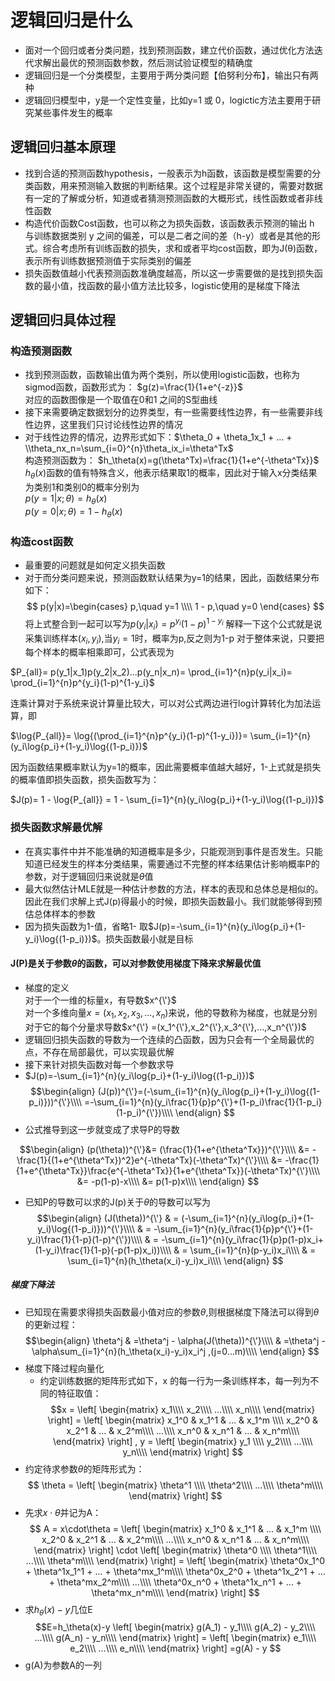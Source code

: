 # 逻辑回归是什么
  - 面对一个回归或者分类问题，找到预测函数，建立代价函数，通过优化方法迭代求解出最优的预测函数参数，然后测试验证模型的精确度
  - 逻辑回归是一个分类模型，主要用于两分类问题【伯努利分布】，输出只有两种
  - 逻辑回归模型中，y是一个定性变量，比如y=1 或 0，logictic方法主要用于研究某些事件发生的概率
## 逻辑回归基本原理
  - 找到合适的预测函数hypothesis，一般表示为h函数，该函数是模型需要的分类函数，用来预测输入数据的判断结果。这个过程是非常关键的，需要对数据有一定的了解或分析，知道或者猜测预测函数的大概形式，线性函数或者非线性函数
  - 构造代价函数Cost函数，也可以称之为损失函数，该函数表示预测的输出 h 与训练数据类别 y 之间的偏差，可以是二者之间的差（h-y）或者是其他的形式。综合考虑所有训练函数的损失，求和或者平均cost函数，即为J(θ)函数，表示所有训练数据预测值于实际类别的偏差
  - 损失函数值越小代表预测函数准确度越高，所以这一步需要做的是找到损失函数的最小值，找函数的最小值方法比较多，logistic使用的是梯度下降法
## 逻辑回归具体过程
### 构造预测函数
  - 找到预测函数，函数输出值为两个类别，所以使用logistic函数，也称为sigmod函数，函数形式为：
                                    $g(z)=\frac{1}{1+e^{-z}}$  
                                    对应的函数图像是一个取值在0和1 之间的S型曲线
  - 接下来需要确定数据划分的边界类型，有一些需要线性边界，有一些需要非线性边界，这里我们只讨论线性边界的情况
  - 对于线性边界的情况，边界形式如下：$\theta_0 + \theta_1x_1 + ... + \\theta_nx_n=\sum_{i=0}^{n}\theta_ix_i=\theta^Tx$  
    构造预测函数为： $h_\theta(x)=g(\theta^Tx)=\frac{1}{1+e^{-\theta^Tx}}$  
    $h_\theta(x)$函数的值有特殊含义，他表示结果取1的概率，因此对于输入x分类结果为类别1和类别0的概率分别为  
    $p(y=1|x;\theta) = h_\theta(x)$  
    $p(y=0|x;\theta) = 1 - h_\theta(x)$
### 构造cost函数
  - 最重要的问题就是如何定义损失函数
  - 对于而分类问题来说，预测函数默认结果为y=1的结果，因此，函数结果分布如下：  
  $$
  p(y|x)=\begin{cases}
  p,\quad y=1 \\\\
  1 - p,\quad y=0
  \end{cases}
  $$
  将上式整合到一起可以写为$p(y_i|x_i)=p^{y_i}(1-p)^{1-y_i}$
  解释一下这个公式就是说采集训练样本($x_i,y_i$),当$y_i=1$时，概率为p,反之则为1-p
  对于整体来说，只要把每个样本的概率相乘即可，公式表现为  
    
  $P_{all}= p(y_1|x_1)p(y_2|x_2)...p(y_n|x_n)= \prod_{i=1}^{n}p(y_i|x_i)= \prod_{i=1}^{n}p^{y_i}(1-p)^{1-y_i}$  
  
  连乘计算对于系统来说计算量比较大，可以对公式两边进行log计算转化为加法运算，即
  
  $\log{P_{all}}= \log{(\prod_{i=1}^{n}p^{y_i}(1-p)^{1-y_i})}= \sum_{i=1}^{n}(y_i\log{p_i}+(1-y_i)\log{(1-p_i)})$  
  
  因为函数结果概率默认为y=1的概率，因此需要概率值越大越好，1-上式就是损失的概率值即损失函数，损失函数写为：  
    
  $J(p)= 1 - \log{P_{all}} = 1 - \sum_{i=1}^{n}(y_i\log{p_i}+(1-y_i)\log{(1-p_i)})$
### 损失函数求解最优解
  - 在真实事件中并不能准确的知道概率是多少，只能观测到事件是否发生。只能知道已经发生的样本分类结果，需要通过不完整的样本结果估计影响概率P的参数，对于逻辑回归来说就是$\theta$值
  - 最大似然估计MLE就是一种估计参数的方法，样本的表现和总体总是相似的。因此在我们求解上式J(p)得最小的时候，即损失函数最小。我们就能够得到预估总体样本的参数
  - 因为损失函数为1-值，省略1- 取$J(p)=-\sum_{i=1}^{n}(y_i\log{p_i}+(1-y_i)\log{(1-p_i)})$。损失函数最小就是目标
#### J(P)是关于参数$\theta$的函数，可以对参数使用梯度下降来求解最优值
  - 梯度的定义  
    对于一个一维的标量x，有导数$x^{\'}$  
    对一个多维向量$x =(x_1,x_2,x_3,...,x_n)$来说，他的导数称为梯度，也就是分别对于它的每个分量求导数$x^{\'} =(x_1^{\'},x_2^{\'},x_3^{\'},...,x_n^{\'})$
  - 逻辑回归损失函数的导数为一个连续的凸函数，因为只会有一个全局最优的点，不存在局部最优，可以实现最优解
  - 接下来针对损失函数对每一个参数求导
  - $J(p)=-\sum_{i=1}^{n}(y_i\log{p_i}+(1-y_i)\log{(1-p_i)})$
   $$\begin{align}
       (J(p))^{\'}=(-\sum_{i=1}^{n}(y_i\log{p_i}+(1-y_i)\log{(1-p_i)}))^{\'}\\\\ 
                  =-\sum_{i=1}^{n}(y_i\frac{1}{p}p^{\'}+(1-p_i)\frac{1}{1-p_i}(1-p_i)^{\'})\\\\
    \end{align}
    $$  
  - 公式推导到这一步就变成了求导P的导数
 
   $$\begin{align}
    (p(\theta))^{\'}&= (\frac{1}{1+e^{\theta^Tx}})^{\'}\\\\
                    &= -\frac{1}{(1+e^{\theta^Tx})^2}e^{-\theta^Tx}(-\theta^Tx)^{\'}\\\\
                    &= -\frac{1}{1+e^{\theta^Tx}}\frac{e^{-\theta^Tx}}{1+e^{\theta^Tx}}(-\theta^Tx)^{\'}\\\\
                    &= -p(1-p)-x\\\\
                    &= p(1-p)x\\\\
   \end{align}
   $$
 
 - 已知P的导数可以求的J(p)关于$\theta$的导数可以写为
  $$\begin{align}
      (J(\theta))^{\'} & = (-\sum_{i=1}^{n}(y_i\log{p_i}+(1-y_i)\log{(1-p_i)}))^{\'}\\\\ 
                       & = -\sum_{i=1}^{n}(y_i\frac{1}{p}p^{\'}+(1-y_i)\frac{1}{1-p}(1-p)^{\'})\\\\
                       & = -\sum_{i=1}^{n}(y_i\frac{1}{p}p(1-p)x_i+(1-y_i)\frac{1}{1-p}(-p(1-p)x_i))\\\\
                       & = \sum_{i=1}^{n}(p-y_i)x_i\\\\
                       & = \sum_{i=1}^{n}(h_\theta(x_i)-y_i)x_i\\\\
    \end{align}
   $$
##### 梯度下降法
- 已知现在需要求得损失函数最小值对应的参数$\theta$,则根据梯度下降法可以得到$\theta$的更新过程：  
  $$\begin{align}
   \theta^j & =\theta^j - \alpha(J(\theta))^{\'}\\\\
            & =\theta^j - \alpha\sum_{i=1}^{n}(h_\theta(x_i)-y_i)x_i^j ,(j=0...m)\\\\
  \end{align}
  $$
- 梯度下降过程向量化
  - 约定训练数据的矩阵形式如下，x 的每一行为一条训练样本，每一列为不同的特征取值：
  $$x = 
  \left[
  \begin{matrix}
  x_1\\\\
  x_2\\\\
  ...\\\\
  x_n\\\\
  \end{matrix} 
\right]
=
\left[
  \begin{matrix}
  x_1^0 & x_1^1 & ... & x_1^m \\\\
  x_2^0 & x_2^1 & ... & x_2^m\\\\
  ...\\\\
  x_n^0 & x_n^1 & ... & x_n^m\\\\
  \end{matrix} 
\right]
,   
y = 
\left[
  \begin{matrix}
  y_1 \\\\
  y_2\\\\
  ...\\\\
  y_n\\\\
  \end{matrix} 
\right]
$$
- 约定待求参数$\theta$的矩阵形式为：
$$
\theta = 
\left[
  \begin{matrix}
  \theta^1 \\\\
  \theta^2\\\\
  ...\\\\
  \theta^m\\\\
  \end{matrix} 
\right]
$$
- 先求$x\cdot\theta$并记为A：
$$
A = x\cdot\theta = 
\left[
  \begin{matrix}
  x_1^0 & x_1^1 & ... & x_1^m \\\\
  x_2^0 & x_2^1 & ... & x_2^m\\\\
  ...\\\\
  x_n^0 & x_n^1 & ... & x_n^m\\\\
  \end{matrix}
\right]
\cdot
\left[
  \begin{matrix}
  \theta^0 \\\\
  \theta^1\\\\
  ...\\\\
  \theta^m\\\\
  \end{matrix}
\right]
=
\left[
  \begin{matrix}
  \theta^0x_1^0 + \theta^1x_1^1 + ... + \theta^mx_1^m\\\\
  \theta^0x_2^0 + \theta^1x_2^1 + ... + \theta^mx_2^m\\\\
  ...\\\\
  \theta^0x_n^0 + \theta^1x_n^1 + ... + \theta^mx_n^m\\\\
  \end{matrix}
\right]
$$
- 求$h_\theta(x)-y$几位E
$$E=h_\theta(x)-y
\left[
  \begin{matrix}
  g(A_1) - y_1\\\\
  g(A_2) - y_2\\\\
  ...\\\\
  g(A_n) - y_n\\\\
  \end{matrix}
\right]
=
\left[
  \begin{matrix}
  e_1\\\\
  e_2\\\\
  ...\\\\
  e_n\\\\
  \end{matrix}
\right]
=g(A) - y
$$
- g(A)为参数A的一列
